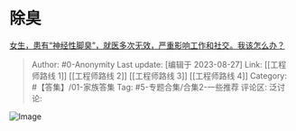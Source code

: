 # 除臭
[女生，患有“神经性脚臭”，就医多次无效，严重影响工作和社交。我该怎么办？](https://www.zhihu.com/question/557662183/answer/3185282386)

> Author: #0-Anonymity
> Last update: [编辑于 2023-08-27]
> Link: [[工程师路线 1]] [[工程师路线 2]] [[工程师路线 3]] [[工程师路线 4]]
> Category: #【答集】/01-家族答集
> Tag: #5-专题合集/合集2-一些推荐
> 评论区:
> 泛讨论:

![Image](https://picx.zhimg.com/50/v2-d791a147d4015234c07f14b9b5e1613a_720w.jpg?source=1940ef5c)
